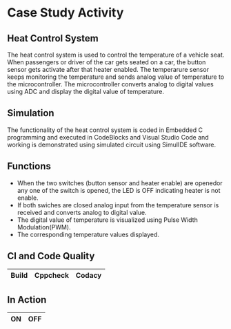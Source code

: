 # Case Study Activity

## Heat Control System
 The heat control system is used to control the temperature of a vehicle seat. When passengers or driver of the car gets seated on a car, the button sensor gets activate after that heater enabled. The temperarure sensor keeps monitoring the temperature and sends analog value of temperature to the microcontroller. The microcontroller converts analog to digital values using ADC and display the digital value of temperature.

 ## Simulation

 The functionality of the heat control system is coded in Embedded C programming and executed in CodeBlocks and Visual Studio Code and working is demonstrated using simulated circuit using SimulIDE software.

## Functions

*  When the two switches (button sensor and heater enable) are openedor any one of the switch is opened, the LED is OFF indicating heater is not enable.
*  If both swiches are closed analog input from the temperature sensor is received and converts analog to digital value.
*  The digital value of temperature is visualized using Pulse Width Modulation(PWM).
*  The corresponding temperature values displayed.

## CI and Code Quality

| Build | Cppcheck | Codacy |
| ----- | -------- | ------ 

## In Action

| ON | OFF |
| -- | --- 
